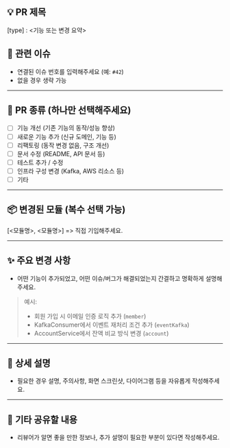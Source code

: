 ## 💡 PR 제목
[type] : <기능 또는 변경 요약> 

## 🔗 관련 이슈
- 연결된 이슈 번호를 입력해주세요 (예: `#42`)
- 없을 경우 생략 가능

---

## 🔧 PR 종류 (하나만 선택해주세요)
- [ ] 기능 개선 (기존 기능의 동작/성능 향상)
- [ ] 새로운 기능 추가 (신규 도메인, 기능 등)
- [ ] 리팩토링 (동작 변경 없음, 구조 개선)
- [ ] 문서 수정 (README, API 문서 등)
- [ ] 테스트 추가 / 수정
- [ ] 인프라 구성 변경 (Kafka, AWS 리소스 등)
- [ ] 기타

---

## 📦 변경된 모듈 (복수 선택 가능)

[<모듈명>, <모듈명>] => 직접 기입해주세요.

---

## ✨ 주요 변경 사항

- 어떤 기능이 추가되었고, 어떤 이슈/버그가 해결되었는지 간결하고 명확하게 설명해주세요.

> 예시:
> - 회원 가입 시 이메일 인증 로직 추가 (`member`)
> - KafkaConsumer에서 이벤트 재처리 조건 추가 (`eventKafka`)
> - AccountService에서 잔액 비교 방식 변경 (`account`)

---

## 📝 상세 설명

- 필요한 경우 설명, 주의사항, 화면 스크린샷, 다이어그램 등을 자유롭게 작성해주세요.

---

## 📣 기타 공유할 내용

- 리뷰어가 알면 좋을 만한 정보나, 추가 설명이 필요한 부분이 있다면 작성해주세요.
